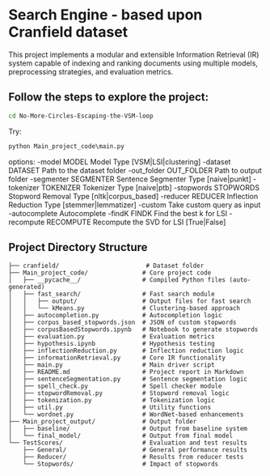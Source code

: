 # Search Engine - based upon Cranfield dataset

This project implements a modular and extensible Information Retrieval (IR) system capable of indexing and ranking documents using multiple models, preprocessing strategies, and evaluation metrics.

## Follow the steps to explore the project:
```bash
cd No-More-Circles-Escaping-the-VSM-loop
```

Try:
```python
python Main_project_code\main.py 
```
options:
-model MODEL          Model Type [VSM|LSI|clustering]
-dataset DATASET      Path to the dataset folder
-out_folder OUT_FOLDER    Path to output folder
-segmenter SEGMENTER  Sentence Segmenter Type [naive|punkt]
-tokenizer TOKENIZER  Tokenizer Type [naive|ptb]
-stopwords STOPWORDS  Stopword Removal Type [nltk|corpus_based]
-reducer REDUCER      Inflection Reduction Type [stemmer|lemmatizer]
-custom               Take custom query as input
-autocomplete         Autocomplete
-findK FINDK          Find the best k for LSI
-recompute RECOMPUTE  Recompute the SVD for LSI [True|False]

##  Project Directory Structure

```
├── cranfield/                        # Dataset folder
├── Main_project_code/               # Core project code
│   ├── __pycache__/                 # Compiled Python files (auto-generated)
│   ├── fast_search/                 # Fast search module
│   │   ├── output/                  # Output files for fast search
│   │   └── kMeans.py                # Clustering-based approach
│   ├── autocompletion.py            # Autocompletion logic
│   ├── corpus_based_stopwords.json  # JSON of custom stopwords
│   ├── corpusBasedStopwords.ipynb   # Notebook to generate stopwords
│   ├── evaluation.py                # Evaluation metrics
│   ├── hypothesis.ipynb             # Hypothesis testing
│   ├── inflectionReduction.py       # Inflection reduction logic
│   ├── informationRetrieval.py      # Core IR functionality
│   ├── main.py                      # Main driver script
│   ├── README.md                    # Project report in Markdown
│   ├── sentenceSegmentation.py      # Sentence segmentation logic
│   ├── spell_check.py               # Spell checker module
│   ├── stopwordRemoval.py           # Stopword removal logic
│   ├── tokenization.py              # Tokenization logic
│   ├── util.py                      # Utility functions
│   └── wordnet.py                   # WordNet-based enhancements
├── Main_project_output/             # Output folder
│   ├── baseline/                    # Output from baseline system
│   └── final_model/                 # Output from final model
└── TestScores/                      # Evaluation and test results
    ├── General/                     # General performance results
    ├── Reducer/                     # Results from reducer tests
    └── Stopwords/                   # Impact of stopwords
```
